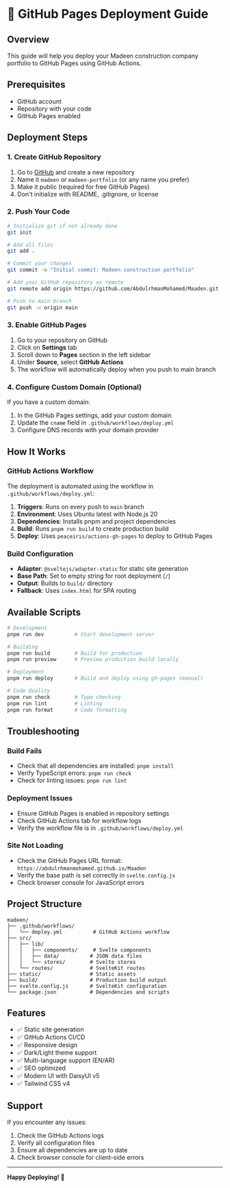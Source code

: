 # 🚀 GitHub Pages Deployment Guide

## Overview
This guide will help you deploy your Madeen construction company portfolio to GitHub Pages using GitHub Actions.

## Prerequisites
- GitHub account
- Repository with your code
- GitHub Pages enabled

## Deployment Steps

### 1. Create GitHub Repository
1. Go to [GitHub](https://github.com) and create a new repository
2. Name it `madeen` or `madeen-portfolio` (or any name you prefer)
3. Make it public (required for free GitHub Pages)
4. Don't initialize with README, .gitignore, or license

### 2. Push Your Code
```bash
# Initialize git if not already done
git init

# Add all files
git add .

# Commit your changes
git commit -m "Initial commit: Madeen construction portfolio"

# Add your GitHub repository as remote
git remote add origin https://github.com/AbdulrhmanMohamed/Maaden.git

# Push to main branch
git push -u origin main
```

### 3. Enable GitHub Pages
1. Go to your repository on GitHub
2. Click on **Settings** tab
3. Scroll down to **Pages** section in the left sidebar
4. Under **Source**, select **GitHub Actions**
5. The workflow will automatically deploy when you push to main branch

### 4. Configure Custom Domain (Optional)
If you have a custom domain:
1. In the GitHub Pages settings, add your custom domain
2. Update the `cname` field in `.github/workflows/deploy.yml`
3. Configure DNS records with your domain provider

## How It Works

### GitHub Actions Workflow
The deployment is automated using the workflow in `.github/workflows/deploy.yml`:

1. **Triggers**: Runs on every push to `main` branch
2. **Environment**: Uses Ubuntu latest with Node.js 20
3. **Dependencies**: Installs pnpm and project dependencies
4. **Build**: Runs `pnpm run build` to create production build
5. **Deploy**: Uses `peaceiris/actions-gh-pages` to deploy to GitHub Pages

### Build Configuration
- **Adapter**: `@sveltejs/adapter-static` for static site generation
- **Base Path**: Set to empty string for root deployment (`/`)
- **Output**: Builds to `build/` directory
- **Fallback**: Uses `index.html` for SPA routing

## Available Scripts

```bash
# Development
pnpm run dev          # Start development server

# Building
pnpm run build        # Build for production
pnpm run preview      # Preview production build locally

# Deployment
pnpm run deploy       # Build and deploy using gh-pages (manual)

# Code Quality
pnpm run check        # Type checking
pnpm run lint         # Linting
pnpm run format       # Code formatting
```

## Troubleshooting

### Build Fails
- Check that all dependencies are installed: `pnpm install`
- Verify TypeScript errors: `pnpm run check`
- Check for linting issues: `pnpm run lint`

### Deployment Issues
- Ensure GitHub Pages is enabled in repository settings
- Check GitHub Actions tab for workflow logs
- Verify the workflow file is in `.github/workflows/deploy.yml`

### Site Not Loading
- Check the GitHub Pages URL format: `https://abdulrhmanmohamed.github.io/Maaden`
- Verify the base path is set correctly in `svelte.config.js`
- Check browser console for JavaScript errors

## Project Structure
```
madeen/
├── .github/workflows/
│   └── deploy.yml          # GitHub Actions workflow
├── src/
│   ├── lib/
│   │   ├── components/     # Svelte components
│   │   ├── data/          # JSON data files
│   │   └── stores/        # Svelte stores
│   └── routes/            # SvelteKit routes
├── static/                # Static assets
├── build/                 # Production build output
├── svelte.config.js       # SvelteKit configuration
└── package.json           # Dependencies and scripts
```

## Features
- ✅ Static site generation
- ✅ GitHub Actions CI/CD
- ✅ Responsive design
- ✅ Dark/Light theme support
- ✅ Multi-language support (EN/AR)
- ✅ SEO optimized
- ✅ Modern UI with DaisyUI v5
- ✅ Tailwind CSS v4

## Support
If you encounter any issues:
1. Check the GitHub Actions logs
2. Verify all configuration files
3. Ensure all dependencies are up to date
4. Check browser console for client-side errors

---

**Happy Deploying! 🎉**
